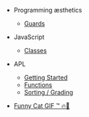 - Programming æsthetics
  - [Guards](programming/guards.md)

- JavaScript
  - [Classes](js/classes.md)

- APL
  - [Getting Started](apl/index.md) 
  - [Functions](apl/functions.md)
  - [Sorting / Grading](apl/sorting.md)

- [Funny Cat GIF ™ :fire::100:](misc/funny-cat-gif.md)
